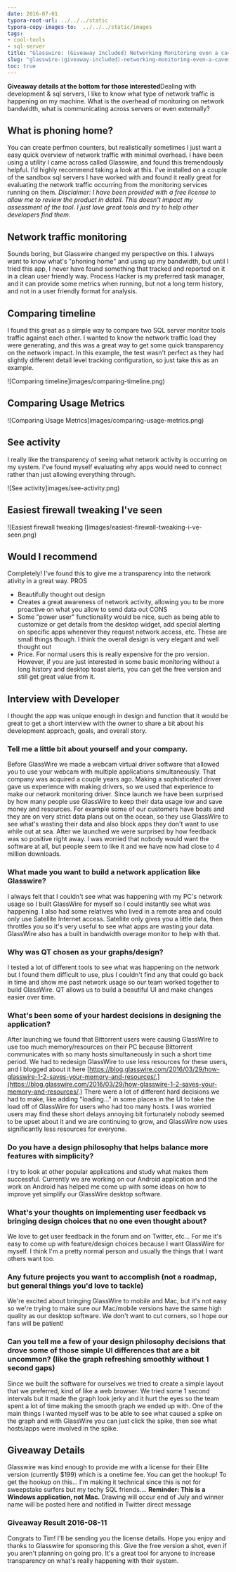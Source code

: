 ```yaml
---
date: 2016-07-01
typora-root-url: ../../../static
typora-copy-images-to:  ../../../static/images
tags:
- cool-tools
- sql-server
title: "Glasswire: (Giveaway Included) Networking Monitoring even a caveman could"
slug: "glasswire-(giveaway-included)-networking-monitoring-even-a-caveman-could-use"
toc: true
---
```


**Giveaway details at the bottom for those interested**Dealing with development & sql servers, I like to know what type of network traffic is happening on my machine. What is the overhead of monitoring on network bandwidth, what is communicating across servers or even externally?

## What is phoning home?

You can create perfmon counters, but realistically sometimes I just want a easy quick overview of network traffic with minimal overhead. I have been using a utility I came across called Glasswire, and found this tremendously helpful. I'd highly recommend taking a look at this. I've installed on a couple of the sandbox sql servers I have worked with and found it really great for evaluating the network traffic occurring from the monitoring services running on them.
_Disclaimer: I have been provided with a free license to allow me to review the product in detail. This doesn't impact my assessment of the tool. I just love great tools and try to help other developers find them._

## Network traffic monitoring

Sounds boring, but Glasswire changed my perspective on this. I always want to know what's "phoning home" and using up my bandwidth, but until I tried this app, I never have found something that tracked and reported on it in a clean user friendly way. Process Hacker is my preferred task manager, and it can provide some metrics when running, but not a long term history, and not in a user friendly format for analysis.

## Comparing timeline

I found this great as a simple way to compare two SQL server monitor tools traffic against each other. I wanted to know the network traffic load they were generating, and this was a great way to get some quick transparency on the network impact. In this example, the test wasn't perfect as they had slightly different detail level tracking configuration, so just take this as an example.

![Comparing timeline]images/comparing-timeline.png)

## Comparing Usage Metrics

![Comparing Usage Metrics]images/comparing-usage-metrics.png)

## See activity

I really like the transparency of seeing what network activity is occurring on my system. I've found myself evaluating why apps would need to connect rather than just allowing everything through.

![See activity]images/see-activity.png)

## Easiest firewall tweaking I've seen

![Easiest firewall tweaking I]images/easiest-firewall-tweaking-i-ve-seen.png)

## Would I recommend

Completely! I've found this to give me a transparency into the network ativity in a great way.
PROS

*   Beautifully thought out design
*   Creates a great awareness of network activity, allowing you to be more proactive on what you allow to send data out
CONS
*   Some "power user" functionality would be nice, such as being able to customize or get details from the desktop widget, add special alerting on specific apps whenever they request network access, etc. These are small things though. I think the overall design is very elegant and well thought out
*   Price. For normal users this is really expensive for the pro version. However, if you are just interested in some basic monitoring without a long history and desktop toast alerts, you can get the free version and still get great value from it.

## Interview with Developer

I thought the app was unique enough in design and function that it would be great to get a short interview with the owner to share a bit about his development approach, goals, and overall story.

### Tell me a little bit about yourself and your company.
Before GlassWire we made a webcam virtual driver software that allowed you to use your webcam with multiple applications simultaneously.  That company was acquired a couple years ago.  Making a sophisticated driver gave us experience with making drivers, so we used that experience to make our network monitoring driver.
Since launch we have been surprised by how many people use GlassWire to keep their data usage low and save money and resources.  For example some of our customers have boats and they are on very strict data plans out on the ocean, so they use GlassWire to see what's wasting their data and also block apps they don't want to use while out at sea.
After we launched we were surprised by how feedback was so positive right away.  I was worried that nobody would want the software at all, but people seem to like it and we have now had close to 4 million downloads.

### What made you want to build a network application like Glasswire?
I always felt that I couldn't see what was happening with my PC's network usage so I built GlassWire for myself so I could instantly see what was happening.  I also had some relatives who lived in a remote area and could only use Satellite Internet access.  Satellite only gives you a little data, then throttles you so it's very useful to see what apps are wasting your data. GlassWire also has a built in bandwidth overage monitor to help with that.

### Why was QT chosen as your graphs/design?
I tested a lot of different tools to see what was happening on the network but I found them difficult to use, plus I couldn't find any that could go back in time and show me past network usage so our team worked together to build GlassWire. QT allows us to build a beautiful UI and make changes easier over time.

### What's been some of your hardest decisions in designing the application?
After launching we found that Bittorrent users were causing GlassWire to use too much memory/resources on their PC because Bittorrent communicates with so many hosts simultaneously in such a short time period.  We had to redesign GlassWire to use less resources for these users, and I blogged about it here [https://blog.glasswire.com/2016/03/29/how-glasswire-1-2-saves-your-memory-and-resources/.](https://blog.glasswire.com/2016/03/29/how-glasswire-1-2-saves-your-memory-and-resources/.)  There were a lot of different hard decisions we had to make, like adding "loading..." in some places in the UI to take the load off of GlassWire for users who had too many hosts.  I was worried users may find these short delays annoying bit fortunately nobody seemed to be upset about it and we are continuing to grow, and GlassWire now uses significantly less resources for everyone.

### Do you have a design philosophy that helps balance more features with simplicity?
I try to look at other popular applications and study what makes them successful.  Currently we are working on our Android application and the work on Android has helped me come up with some ideas on how to improve yet simplify our GlassWire desktop software.

### What's your thoughts on implementing user feedback vs bringing design choices that no one even thought about?
We love to get user feedback in the forum and on Twitter, etc...  For me it's easy to come up with feature/design choices because I want GlassWire for myself.  I think I'm a pretty normal person and usually the things that I want others want too.

### Any future projects you want to accomplish (not a roadmap, but general things you'd love to tackle)
We're excited about bringing GlassWire to mobile and Mac, but it's not easy so we're trying to make sure our Mac/mobile versions have the same high quality as our desktop software.  We don't want to cut corners, so I hope our fans will be patient!

### Can you tell me a few of your design philosophy decisions that drove some of those simple UI differences that are a bit uncommon? (like the graph refreshing smoothly without 1 second gaps)
Since we built the software for ourselves we tried to create a simple layout that we preferred, kind of like a web browser.  We tried some 1 second intervals but it made the graph look jerky and it hurt the eyes so the team spent a lot of time making the smooth graph we ended up with. One of the main things I wanted myself was to be able to see what caused a spike on the graph and with GlassWire you can just click the spike, then see what hosts/apps were involved in the spike.

## Giveaway Details

Glasswire was kind enough to provide me with a license for their Elite version (currently $199) which is a onetime fee. You can get the hookup!
To get the hookup on this... I'm making it technical since this is not for sweepstake surfers but my techy SQL friends....
**Reminder: This is a Windows application, not Mac.**
Drawing will occur end of July and winner name will be posted here and notified in Twitter direct message

### Giveaway Result 2016-08-11

Congrats to Tim! I'll be sending you the license details.
Hope you enjoy and thanks to Glasswire for sponsoring this. Give the free version a shot, even if you aren't planning on going pro. It's a great tool for anyone to increase transparency on what's really happening with their system.
